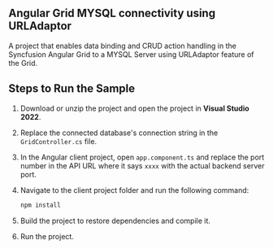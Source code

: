 ## Angular Grid MYSQL connectivity using URLAdaptor

A project that enables data binding and CRUD action handling in the Syncfusion Angular Grid to a MYSQL Server using URLAdaptor feature of the Grid.

## Steps to Run the Sample

1. Download or unzip the project and open the project in **Visual Studio 2022**.

2. Replace the connected database's connection string in the `GridController.cs` file.

3. In the Angular client project, open `app.component.ts` and replace the port number in the API URL where it says `xxxx` with the actual backend server port.

4. Navigate to the client project folder and run the following command:

   ```bash
   npm install
   ```
5. Build the project to restore dependencies and compile it.

6. Run the project.